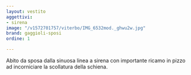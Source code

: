 ```yaml
---
layout: vestito
aggettivi:
- sirena
image: "/v1572701757/viterbo/IMG_6532mod._ghwu2w.jpg"
brand: gaggioli-sposi
ordine: 1

---
```

Abito da sposa dalla sinuosa linea a sirena con importante ricamo in pizzo ad incorniciare la scollatura della schiena.